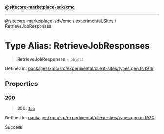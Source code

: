 [**@sitecore-marketplace-sdk/xmc**](../../../../README.md)

***

[@sitecore-marketplace-sdk/xmc](../../../../README.md) / [experimental\_Sites](../README.md) / RetrieveJobResponses

# Type Alias: RetrieveJobResponses

> **RetrieveJobResponses** = `object`

Defined in: [packages/xmc/src/experimental/client-sites/types.gen.ts:1916](https://github.com/Sitecore/marketplace-sdk/blob/main/packages/xmc/src/experimental/client-sites/types.gen.ts#L1916)

## Properties

### 200

> **200**: [`Job`](Job.md)

Defined in: [packages/xmc/src/experimental/client-sites/types.gen.ts:1920](https://github.com/Sitecore/marketplace-sdk/blob/main/packages/xmc/src/experimental/client-sites/types.gen.ts#L1920)

Success
